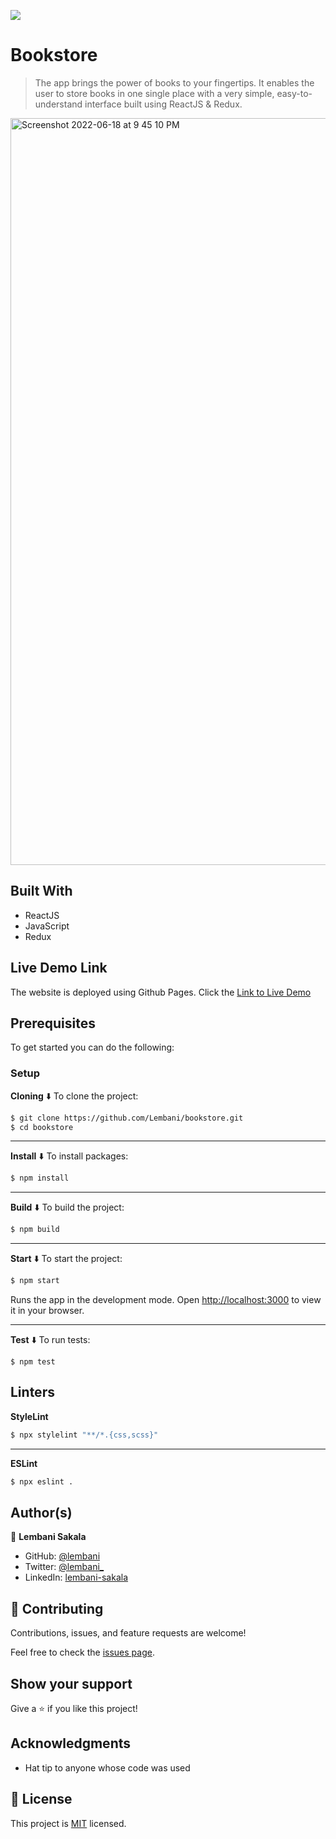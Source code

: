 ![](https://img.shields.io/badge/Microverse-blueviolet)

# Bookstore

> The app brings the power of books to your fingertips. It enables the user to store books in one single place with a very simple, easy-to-understand interface built using ReactJS & Redux.

<img width="1195" alt="Screenshot 2022-06-18 at 9 45 10 PM" src="https://user-images.githubusercontent.com/30483991/174682677-520f1b28-c73a-445b-825c-ed5693adde2c.png">


## Built With

- ReactJS
- JavaScript
- Redux

## Live Demo Link

The website is deployed using Github Pages.
Click the [Link to Live Demo](https://bookstore-app-cms.netlify.app/)

## Prerequisites

To get started you can do the following:

### Setup

**Cloning** ⬇️
To clone the project:

```bash
$ git clone https://github.com/Lembani/bookstore.git
$ cd bookstore
```

<hr>

**Install** ⬇️
To install packages:

```bash
$ npm install
```

<hr>

**Build** ⬇️
To build the project:

```bash
$ npm build
```

<hr>

**Start** ⬇️
To start the project:

```bash
$ npm start
```

Runs the app in the development mode.
Open [http://localhost:3000](http://localhost:3000) to view it in your browser.

<hr>

**Test** ⬇️
To run tests:
```
$ npm test
```

## Linters

**StyleLint**
```bash
$ npx stylelint "**/*.{css,scss}"
```

<hr>

**ESLint**

```bash
$ npx eslint .
```

## Author(s)

👤 **Lembani Sakala**

- GitHub: [@lembani](https://github.com/lembani)
- Twitter: [@lembani_](https://twitter.com/lembani_)
- LinkedIn: [lembani-sakala](https://linkedin.com/in/lembani-sakala)

## 🤝 Contributing

Contributions, issues, and feature requests are welcome!

Feel free to check the [issues page](../../issues/).

## Show your support

Give a ⭐️ if you like this project!

## Acknowledgments

- Hat tip to anyone whose code was used

## 📝 License

This project is [MIT](./MIT.md) licensed.
